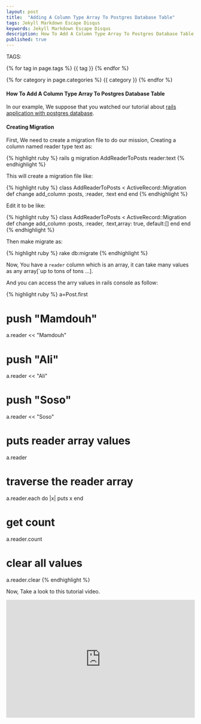```yaml
---
layout: post
title:  "Adding A Column Type Array To Postgres Database Table"
tags: Jekyll Markdown Escape Disqus
keywords: Jekyll Markdown Escape Disqus
description: How To Add A Column Type Array To Postgres Database Table
published: true
---
```


   TAGS:
   
   {% for tag in page.tags %} {{ tag }} {% endfor %}

   {% for category in page.categories %} {{ category }} {% endfor %}

<h4>How To Add A Column Type Array To Postgres Database Table</h4>

In our example, We suppose that you watched our tutorial about <a href="/2016/03/31/Rails_With_postgres_database_complete_example.html">rails application with postgres database</a>.

<h4>Creating Migration</h4>

First, We need to create a migration file to do our mission, Creating a column named reader type text as:

{% highlight ruby %}
rails g migration AddReaderToPosts reader:text
{% endhighlight %}

This will create a migration file like:

{% highlight ruby %}
class AddReaderToPosts < ActiveRecord::Migration
  def change
    add_column :posts, :reader, :text
  end
end
{% endhighlight %}

Edit it to be like:

{% highlight ruby %}
class AddReaderToPosts < ActiveRecord::Migration
  def change
    add_column :posts, :reader, :text,array: true, default:[]
  end
end
{% endhighlight %}

 Then make migrate as:

{% highlight ruby %}
rake db:migrate
{% endhighlight %}

Now, You have a `reader` column which is an array, it can take many values as any array[`up to tons of tons ...].

And you can access the arry values in rails console as follow:

{% highlight ruby %}
a=Post.first
# push "Mamdouh"
a.reader << "Mamdouh"
# push "Ali"
a.reader << "Ali"
# push "Soso"
a.reader << "Soso"
# puts reader array values
a.reader
# traverse the reader array
a.reader.each do |x|
puts x
end
# get count
a.reader.count
# clear all values
a.reader.clear
{% endhighlight %}

Now, Take a look to this tutorial video.

<iframe width="100%" height="315" src="https://www.youtube.com/embed/qetZv-ZxFL8" frameborder="0" allowfullscreen></iframe>